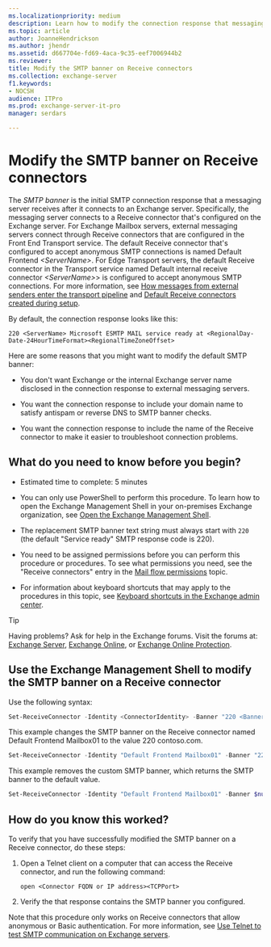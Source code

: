 ```yaml
---
ms.localizationpriority: medium
description: Learn how to modify the connection response that messaging servers receive after connecting to an Exchange server 2016 or 2019.
ms.topic: article
author: JoanneHendrickson
ms.author: jhendr
ms.assetid: d667704e-fd69-4aca-9c35-eef7006944b2
ms.reviewer: 
title: Modify the SMTP banner on Receive connectors
ms.collection: exchange-server
f1.keywords:
- NOCSH
audience: ITPro
ms.prod: exchange-server-it-pro
manager: serdars

---
```


# Modify the SMTP banner on Receive connectors

The *SMTP banner* is the initial SMTP connection response that a messaging server receives after it connects to an Exchange server. Specifically, the messaging server connects to a Receive connector that's configured on the Exchange server. For Exchange Mailbox servers, external messaging servers connect through Receive connectors that are configured in the Front End Transport service. The default Receive connector that's configured to accept anonymous SMTP connections is named Default Frontend _\<ServerName\>_. For Edge Transport servers, the default Receive connector in the Transport service named Default internal receive connector _\<ServerName\>_\> is configured to accept anonymous SMTP connections. For more information, see [How messages from external senders enter the transport pipeline](../mail-flow.md#how-messages-from-external-senders-enter-the-transport-pipeline) and [Default Receive connectors created during setup](receive-connectors.md#default-receive-connectors-created-during-setup).

By default, the connection response looks like this:

 `220 <ServerName> Microsoft ESMTP MAIL service ready at <RegionalDay-Date-24HourTimeFormat><RegionalTimeZoneOffset>`

Here are some reasons that you might want to modify the default SMTP banner:

- You don't want Exchange or the internal Exchange server name disclosed in the connection response to external messaging servers.

- You want the connection response to include your domain name to satisfy antispam or reverse DNS to SMTP banner checks.

- You want the connection response to include the name of the Receive connector to make it easier to troubleshoot connection problems.

## What do you need to know before you begin?

- Estimated time to complete: 5 minutes

- You can only use PowerShell to perform this procedure. To learn how to open the Exchange Management Shell in your on-premises Exchange organization, see [Open the Exchange Management Shell](/powershell/exchange/open-the-exchange-management-shell).

- The replacement SMTP banner text string must always start with `220` (the default "Service ready" SMTP response code is 220).

- You need to be assigned permissions before you can perform this procedure or procedures. To see what permissions you need, see the "Receive connectors" entry in the [Mail flow permissions](../../permissions/feature-permissions/mail-flow-permissions.md) topic.

- For information about keyboard shortcuts that may apply to the procedures in this topic, see [Keyboard shortcuts in the Exchange admin center](../../about-documentation/exchange-admin-center-keyboard-shortcuts.md).

> [!TIP]
> Having problems? Ask for help in the Exchange forums. Visit the forums at: [Exchange Server](https://social.technet.microsoft.com/forums/office/home?category=exchangeserver), [Exchange Online](https://social.technet.microsoft.com/forums/msonline/home?forum=onlineservicesexchange), or [Exchange Online Protection](https://social.technet.microsoft.com/forums/forefront/home?forum=FOPE).

## Use the Exchange Management Shell to modify the SMTP banner on a Receive connector

Use the following syntax:

```PowerShell
Set-ReceiveConnector -Identity <ConnectorIdentity> -Banner "220 <Banner Text>"
```

This example changes the SMTP banner on the Receive connector named Default Frontend Mailbox01 to the value 220 contoso.com.

```PowerShell
Set-ReceiveConnector -Identity "Default Frontend Mailbox01" -Banner "220 consoso.com"
```

This example removes the custom SMTP banner, which returns the SMTP banner to the default value.

```PowerShell
Set-ReceiveConnector -Identity "Default Frontend Mailbox01" -Banner $null
```

## How do you know this worked?

To verify that you have successfully modified the SMTP banner on a Receive connector, do these steps:

1. Open a Telnet client on a computer that can access the Receive connector, and run the following command:

   ```
   open <Connector FQDN or IP address><TCPPort>
   ```

2. Verify the that response contains the SMTP banner you configured.

Note that this procedure only works on Receive connectors that allow anonymous or Basic authentication. For more information, see [Use Telnet to test SMTP communication on Exchange servers](../../mail-flow/test-smtp-with-telnet.md).